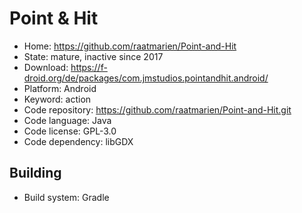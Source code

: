 # Point & Hit

- Home: https://github.com/raatmarien/Point-and-Hit
- State: mature, inactive since 2017
- Download: https://f-droid.org/de/packages/com.jmstudios.pointandhit.android/
- Platform: Android
- Keyword: action
- Code repository: https://github.com/raatmarien/Point-and-Hit.git
- Code language: Java
- Code license: GPL-3.0
- Code dependency: libGDX

## Building

- Build system: Gradle
